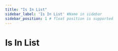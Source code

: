 ```yaml
---
title: "Is In List"
sidebar_label: 'Is In List' #Name in sidebar
sidebar_position: 1 # float position is supported
---
```


# Is In List



